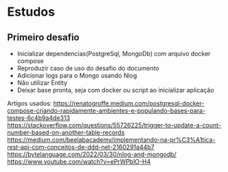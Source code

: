 # Estudos



## Primeiro desafio
- Inicializar dependencias(PostgreSql, MongoDb) com arquivo docker compose
- Reproduzir caso de uso do desafio do documento
- Adicionar logs para o Mongo usando Nlog
- Não utilizar Entity
- Deixar base pronta, seja com docker ou script ao inicializar aplicação 


Artigos usados:
https://renatogroffe.medium.com/postgresql-docker-compose-criando-rapidamente-ambientes-e-populando-bases-para-testes-6c4b9a4de313
https://stackoverflow.com/questions/55726225/trigger-to-update-a-count-number-based-on-another-table-records
https://medium.com/beelabacademy/implementando-na-pr%C3%A1tica-rest-api-com-conceitos-de-ddd-net-2160291a44b7
https://bytelanguage.com/2022/03/30/nlog-and-mongodb/
https://www.youtube.com/watch?v=ePrWPblO-H4
